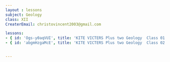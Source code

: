```yaml
--- 
layout : lessons 
subject: Geology
class: XII
CreaterEmail: christovincent2003@gmail.com

lessons:
- { id: 'Ogs-y0aqVUI', title: 'KITE VICTERS Plus two Geology  Class 01 (First Bell-ഫസ്റ്റ് ബെല്‍)' }
- { id: 'abgmHzgaMcE', title: 'KITE VICTERS Plus two Geology  Class 02 (First Bell-ഫസ്റ്റ് ബെല്‍)' }


---
```

